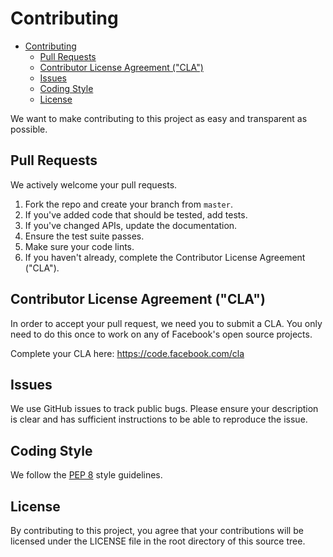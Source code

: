 # Contributing

* [Contributing](#contributing)
   * [Pull Requests](#pull-requests)
   * [Contributor License Agreement ("CLA")](#contributor-license-agreement-cla)
   * [Issues](#issues)
   * [Coding Style](#coding-style)
   * [License](#license)

We want to make contributing to this project as easy and transparent as
possible.

## Pull Requests
We actively welcome your pull requests.

1. Fork the repo and create your branch from `master`.
2. If you've added code that should be tested, add tests.
3. If you've changed APIs, update the documentation.
4. Ensure the test suite passes.
5. Make sure your code lints.
6. If you haven't already, complete the Contributor License Agreement ("CLA").

## Contributor License Agreement ("CLA")
In order to accept your pull request, we need you to submit a CLA. You only need
to do this once to work on any of Facebook's open source projects.

Complete your CLA here: <https://code.facebook.com/cla>

## Issues
We use GitHub issues to track public bugs. Please ensure your description is
clear and has sufficient instructions to be able to reproduce the issue.

## Coding Style
We follow the [PEP 8](https://www.python.org/dev/peps/pep-0008/) style guidelines.

## License
By contributing to this project, you agree that your contributions will be licensed
under the LICENSE file in the root directory of this source tree.